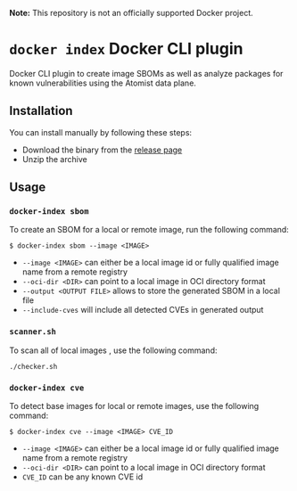 **Note:** This repository is not an officially supported Docker project.

# `docker index` Docker CLI plugin

Docker CLI plugin to create image SBOMs as well as analyze packages for known vulnerabilities 
using the Atomist data plane.

## Installation

You can install manually by following these steps:

* Download the binary from the [release page](https://github.com/docker/index-cli-plugin/releases/latest)
* Unzip the archive

## Usage

### `docker-index sbom`

To create an SBOM for a local or remote image, run the following command:

```shell
$ docker-index sbom --image <IMAGE> 
```

* `--image <IMAGE>` can either be a local image id or fully qualified image name from a remote registry
* `--oci-dir <DIR>` can point to a local image in OCI directory format
* `--output <OUTPUT FILE>` allows to store the generated SBOM in a local file
* `--include-cves` will include all detected CVEs in generated output
### `scanner.sh`

To scan all of local images , use the following command:
```shell
./checker.sh
```

### `docker-index cve`

To detect base images for local or remote images, use the following command:

```shell
$ docker-index cve --image <IMAGE> CVE_ID 
```

* `--image <IMAGE>` can either be a local image id or fully qualified image name from a remote registry
* `--oci-dir <DIR>` can point to a local image in OCI directory format
* `CVE_ID` can be any known CVE id
